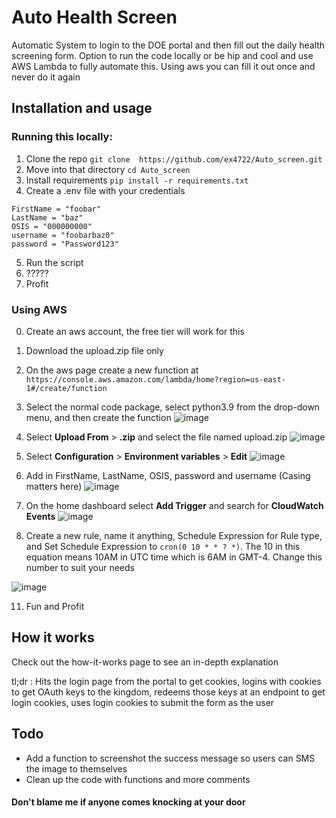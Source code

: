 # Auto Health Screen
Automatic System to login to the DOE portal and then fill out the daily health screening form.
Option to run the code locally or be hip and cool and use AWS Lambda to fully automate this. Using aws you can fill it out once and never do it again

## Installation and usage
### Running this locally:
1. Clone the repo `git clone  https://github.com/ex4722/Auto_screen.git`
2. Move into that directory `cd Auto_screen`
3. Install requirements `pip install -r requirements.txt`
4. Create a .env file with your credentials 
```
FirstName = "foobar"
LastName = "baz"
OSIS = "000000000"
username = "foobarbaz0"
password = "Password123"
``````
5. Run the script
6. ?????
7. Profit

### Using AWS
0. Create an aws account, the free tier will work for this
1. Download the upload.zip file only
3. On the aws page create a new function at `https://console.aws.amazon.com/lambda/home?region=us-east-1#/create/function`
4. Select the normal code package, select python3.9 from the drop-down menu, and then create the function
![image](https://user-images.githubusercontent.com/77011982/133705679-fb50d70e-57c5-4cd3-8fda-0738fdccd376.png)
5. Select **Upload From** > **.zip** and select the file named upload.zip
![image](https://user-images.githubusercontent.com/77011982/133706599-da1d1429-be38-48d8-8415-1ffdf0770751.png)

7. Select **Configuration** > **Environment variables** > **Edit**
![image](https://user-images.githubusercontent.com/77011982/133706391-8d747e4a-2c8c-4de6-aa58-e5333b8e9c2e.png)

8. Add in FirstName, LastName, OSIS, password and username (Casing matters here) 
![image](https://user-images.githubusercontent.com/77011982/133706485-5f0be623-8621-47e3-a70d-f4f92f3002ec.png)

9. On the home dashboard select **Add Trigger** and search for **CloudWatch Events** 
![image](https://user-images.githubusercontent.com/77011982/133706703-6a613edb-ac00-4c16-892a-cd13b5b11e42.png)

10. Create a new rule, name it anything, Schedule Expression for Rule type, and Set Schedule Expression to `cron(0 10 * * ? *)`. The 10 in this equation means 10AM in UTC time which is 6AM in GMT-4. Change this number to suit your needs 

![image](https://user-images.githubusercontent.com/77011982/133706858-c25acd84-37cf-4bc7-8722-1e9a013ed091.png)

11. Fun and Profit 

## How it works 
Check out the how-it-works page to see an in-depth explanation

tl;dr : Hits the login page from the portal to get cookies, logins with cookies to get OAuth keys to the kingdom, redeems those keys at an endpoint to get login cookies, uses login cookies to submit the form as the user 

## Todo
* Add a function to screenshot the success message so users can SMS the image to themselves 
* Clean up the code with functions and more comments 

#### Don't blame me if anyone comes knocking at your door 

